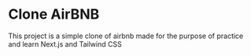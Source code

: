 # Clone AirBNB

This project is a simple clone of airbnb made for the purpose of practice and learn Next.js and Tailwind CSS